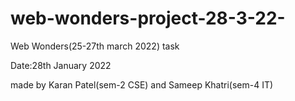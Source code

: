 # web-wonders-project-28-3-22-


Web Wonders(25-27th march 2022) task

Date:28th January 2022

made by Karan Patel(sem-2 CSE) and Sameep Khatri(sem-4 IT)
